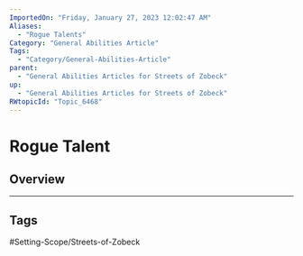 ```yaml
---
ImportedOn: "Friday, January 27, 2023 12:02:47 AM"
Aliases:
  - "Rogue Talents"
Category: "General Abilities Article"
Tags:
  - "Category/General-Abilities-Article"
parent:
  - "General Abilities Articles for Streets of Zobeck"
up:
  - "General Abilities Articles for Streets of Zobeck"
RWtopicId: "Topic_6468"
---
```

# Rogue Talent
## Overview

---
## Tags
#Setting-Scope/Streets-of-Zobeck

